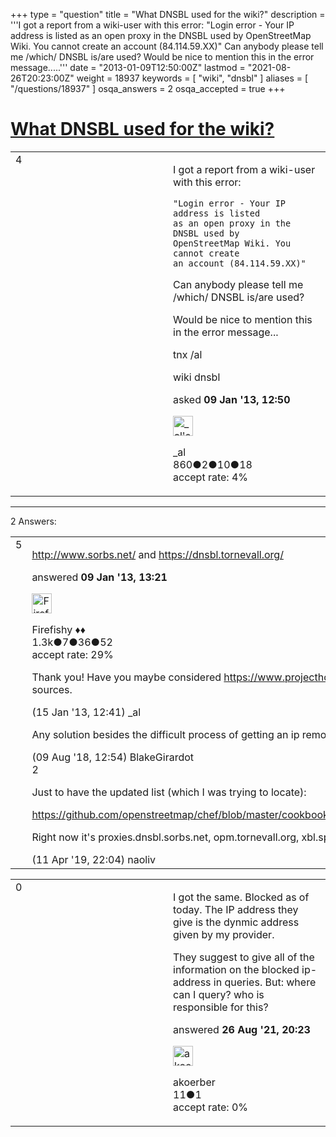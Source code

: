+++
type = "question"
title = "What DNSBL used for the wiki?"
description = '''I got a report from a wiki-user with this error: &quot;Login error - Your IP address is listed as an open proxy in the DNSBL used by OpenStreetMap Wiki. You cannot create an account (84.114.59.XX)&quot;  Can anybody please tell me /which/ DNSBL is/are used? Would be nice to mention this in the error message.....'''
date = "2013-01-09T12:50:00Z"
lastmod = "2021-08-26T20:23:00Z"
weight = 18937
keywords = [ "wiki", "dnsbl" ]
aliases = [ "/questions/18937" ]
osqa_answers = 2
osqa_accepted = true
+++

<div class="headNormal">

# [What DNSBL used for the wiki?](/questions/18937/what-dnsbl-used-for-the-wiki)

</div>

<div id="main-body">

<div id="askform">

<table id="question-table" style="width:100%;">
<colgroup>
<col style="width: 50%" />
<col style="width: 50%" />
</colgroup>
<tbody>
<tr>
<td style="width: 30px; vertical-align: top"><div class="vote-buttons">
<span id="post-18937-upvote" class="ajax-command post-vote up" rel="nofollow" title="I like this post (click again to cancel)"> </span>
<div id="post-18937-score" class="post-score" title="current number of votes">
4
</div>
<span id="post-18937-downvote" class="ajax-command post-vote down" rel="nofollow" title="I dont like this post (click again to cancel)"> </span> <span id="favorite-mark" class="ajax-command favorite-mark" rel="nofollow" title="mark/unmark this question as favorite (click again to cancel)"> </span>
<div id="favorite-count" class="favorite-count">
&#10;</div>
</div></td>
<td><div id="item-right">
<div class="question-body">
<p>I got a report from a wiki-user with this error:</p>
<pre><code>&quot;Login error - Your IP address is listed
as an open proxy in the DNSBL used by
OpenStreetMap Wiki. You cannot create
an account (84.114.59.XX)&quot;</code></pre>
<p>Can anybody please tell me /which/ DNSBL is/are used?</p>
<p>Would be nice to mention this in the error message...</p>
<p>tnx /al</p>
</div>
<div id="question-tags" class="tags-container tags">
<span class="post-tag tag-link-wiki" rel="tag" title="see questions tagged &#39;wiki&#39;">wiki</span> <span class="post-tag tag-link-dnsbl" rel="tag" title="see questions tagged &#39;dnsbl&#39;">dnsbl</span>
</div>
<div id="question-controls" class="post-controls">
&#10;</div>
<div class="post-update-info-container">
<div class="post-update-info post-update-info-user">
<p>asked <strong>09 Jan '13, 12:50</strong></p>
<img src="https://secure.gravatar.com/avatar/5501080a7333d6383d6c545f076eaeba?s=32&amp;d=identicon&amp;r=g" class="gravatar" width="32" height="32" alt="_al&#39;s gravatar image" />
<p><span>_al</span><br />
<span class="score" title="860 reputation points">860</span><span title="2 badges"><span class="badge1">●</span><span class="badgecount">2</span></span><span title="10 badges"><span class="silver">●</span><span class="badgecount">10</span></span><span title="18 badges"><span class="bronze">●</span><span class="badgecount">18</span></span><br />
<span class="accept_rate" title="Rate of the user&#39;s accepted answers">accept rate:</span> <span title="_al has one accepted answer">4%</span></p>
</div>
</div>
<div id="comments-container-18937" class="comments-container">
&#10;</div>
<div id="comment-tools-18937" class="comment-tools">
&#10;</div>
<div class="clear">
&#10;</div>
<div id="comment-18937-form-container" class="comment-form-container">
&#10;</div>
<div class="clear">
&#10;</div>
</div></td>
</tr>
</tbody>
</table>

------------------------------------------------------------------------

<div class="tabBar">

<span id="sort-top"></span>

<div class="headQuestions">

2 Answers:

</div>

</div>

<span id="18938"></span>

<div id="answer-container-18938" class="answer accepted-answer">

<table style="width:100%;">
<colgroup>
<col style="width: 50%" />
<col style="width: 50%" />
</colgroup>
<tbody>
<tr>
<td style="width: 30px; vertical-align: top"><div class="vote-buttons">
<span id="post-18938-upvote" class="ajax-command post-vote up" rel="nofollow" title="I like this post (click again to cancel)"> </span>
<div id="post-18938-score" class="post-score" title="current number of votes">
5
</div>
<span id="post-18938-downvote" class="ajax-command post-vote down" rel="nofollow" title="I dont like this post (click again to cancel)"> </span> <span class="accept-answer on" rel="nofollow" title="_al has selected this answer as the correct answer"> </span>
</div></td>
<td><div class="item-right">
<div class="answer-body">
<p><a href="http://www.sorbs.net/">http://www.sorbs.net/</a> and <a href="https://dnsbl.tornevall.org/">https://dnsbl.tornevall.org/</a></p>
</div>
<div class="answer-controls post-controls">
&#10;</div>
<div class="post-update-info-container">
<div class="post-update-info post-update-info-user">
<p>answered <strong>09 Jan '13, 13:21</strong></p>
<img src="https://secure.gravatar.com/avatar/e79628d44a15e95c607f8c5007d0ccd2?s=32&amp;d=identicon&amp;r=g" class="gravatar" width="32" height="32" alt="Firefishy&#39;s gravatar image" />
<p><span>Firefishy ♦♦</span><br />
<span class="score" title="1296 reputation points"><span>1.3k</span></span><span title="7 badges"><span class="badge1">●</span><span class="badgecount">7</span></span><span title="36 badges"><span class="silver">●</span><span class="badgecount">36</span></span><span title="52 badges"><span class="bronze">●</span><span class="badgecount">52</span></span><br />
<span class="accept_rate" title="Rate of the user&#39;s accepted answers">accept rate:</span> <span title="Firefishy has 14 accepted answers">29%</span></p>
</div>
</div>
<div id="comments-container-18938" class="comments-container">
<span id="19111"></span>
<div id="comment-19111" class="comment">
<div id="post-19111-score" class="comment-score">
&#10;</div>
<div class="comment-text">
<p>Thank you! Have you maybe considered <a href="https://www.projecthoneypot.org/">https://www.projecthoneypot.org/</a> ? It's rather up to date for comment spam sources.</p>
</div>
<div id="comment-19111-info" class="comment-info">
<span class="comment-age">(15 Jan '13, 12:41)</span> <span class="comment-user userinfo">_al</span>
</div>
</div>
<span id="65235"></span>
<div id="comment-65235" class="comment">
<div id="post-65235-score" class="comment-score">
&#10;</div>
<div class="comment-text">
<p>Any solution besides the difficult process of getting an ip removed from both of those lists?</p>
</div>
<div id="comment-65235-info" class="comment-info">
<span class="comment-age">(09 Aug '18, 12:54)</span> <span class="comment-user userinfo">BlakeGirardot</span>
</div>
</div>
<span id="68765"></span>
<div id="comment-68765" class="comment">
<div id="post-68765-score" class="comment-score">
2
</div>
<div class="comment-text">
<p>Just to have the updated list (which I was trying to locate):</p>
<p><a href="https://github.com/openstreetmap/chef/blob/master/cookbooks/mediawiki/templates/default/LocalSettings.php.erb#L217">https://github.com/openstreetmap/chef/blob/master/cookbooks/mediawiki/templates/default/LocalSettings.php.erb#L217</a></p>
<p>Right now it's proxies.dnsbl.sorbs.net, opm.tornevall.org, xbl.spamhaus.org and dnsbl-3.uceprotect.net</p>
</div>
<div id="comment-68765-info" class="comment-info">
<span class="comment-age">(11 Apr '19, 22:04)</span> <span class="comment-user userinfo">naoliv</span>
</div>
</div>
</div>
<div id="comment-tools-18938" class="comment-tools">
&#10;</div>
<div class="clear">
&#10;</div>
<div id="comment-18938-form-container" class="comment-form-container">
&#10;</div>
<div class="clear">
&#10;</div>
</div></td>
</tr>
</tbody>
</table>

</div>

<span id="81510"></span>

<div id="answer-container-81510" class="answer">

<table style="width:100%;">
<colgroup>
<col style="width: 50%" />
<col style="width: 50%" />
</colgroup>
<tbody>
<tr>
<td style="width: 30px; vertical-align: top"><div class="vote-buttons">
<span id="post-81510-upvote" class="ajax-command post-vote up" rel="nofollow" title="I like this post (click again to cancel)"> </span>
<div id="post-81510-score" class="post-score" title="current number of votes">
0
</div>
<span id="post-81510-downvote" class="ajax-command post-vote down" rel="nofollow" title="I dont like this post (click again to cancel)"> </span>
</div></td>
<td><div class="item-right">
<div class="answer-body">
<p>I got the same. Blocked as of today. The IP address they give is the dynmic address given by my provider.</p>
<p>They suggest to give all of the information on the blocked ip-address in queries. But: where can I query? who is responsible for this?</p>
</div>
<div class="answer-controls post-controls">
&#10;</div>
<div class="post-update-info-container">
<div class="post-update-info post-update-info-user">
<p>answered <strong>26 Aug '21, 20:23</strong></p>
<img src="https://secure.gravatar.com/avatar/ecf6e7e2720dbd40d4daa6e1670858cf?s=32&amp;d=identicon&amp;r=g" class="gravatar" width="32" height="32" alt="akoerber&#39;s gravatar image" />
<p><span>akoerber</span><br />
<span class="score" title="11 reputation points">11</span><span title="1 badges"><span class="bronze">●</span><span class="badgecount">1</span></span><br />
<span class="accept_rate" title="Rate of the user&#39;s accepted answers">accept rate:</span> <span title="akoerber has no accepted answers">0%</span></p>
</div>
</div>
<div id="comments-container-81510" class="comments-container">
&#10;</div>
<div id="comment-tools-81510" class="comment-tools">
&#10;</div>
<div class="clear">
&#10;</div>
<div id="comment-81510-form-container" class="comment-form-container">
&#10;</div>
<div class="clear">
&#10;</div>
</div></td>
</tr>
</tbody>
</table>

</div>

<div class="paginator-container-left">

</div>

</div>

</div>

